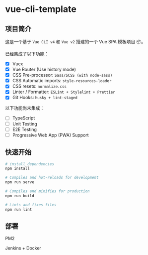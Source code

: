 # vue-cli-template

## 项目简介

这是一个基于 `Vue CLI v4` 和 `Vue v2` 搭建的一个 Vue SPA 模板项目 📦。

已经集成了以下功能：

- [x] Vuex
- [x] Vue Router (Use history mode)
- [x] CSS Pre-processor: `Sass/SCSS (with node-sass)`
- [x] CSS Automatic imports: `style-resources-loader`
- [x] CSS resets: `normalize.css`
- [x] Linter / Formatter: `ESLint + Stylelint + Prettier`
- [x] Git Hooks: `husky + lint-staged`

以下功能尚未集成：

- [ ] TypeScript
- [ ] Unit Testing
- [ ] E2E Testing
- [ ] Progressive Web App (PWA) Support

## 快速开始

```bash
# install dependencies
npm install

# Compiles and hot-reloads for development
npm run serve

# Compiles and minifies for production
npm run build

# Lints and fixes files
npm run lint
```

## 部署

PM2

Jenkins + Docker
